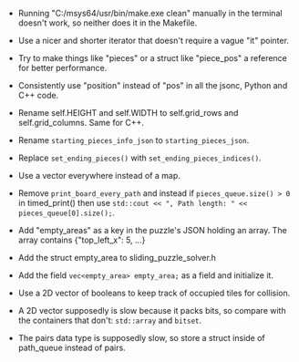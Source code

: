 * Running "C:/msys64/usr/bin/make.exe clean" manually in the terminal doesn't work, so neither does it in the Makefile.
* Use a nicer and shorter iterator that doesn't require a vague "it" pointer.
* Try to make things like "pieces" or a struct like "piece_pos" a reference for better performance.
* Consistently use "position" instead of "pos" in all the jsonc, Python and C++ code.
* Rename self.HEIGHT and self.WIDTH to self.grid_rows and self.grid_columns. Same for C++.

* Rename `starting_pieces_info_json` to `starting_pieces_json`.

* Replace `set_ending_pieces()` with `set_ending_pieces_indices()`.

* Use a vector everywhere instead of a map.

* Remove `print_board_every_path` and instead if `pieces_queue.size() > 0` in timed_print() then use `std::cout << ", Path length: " << pieces_queue[0].size();`.

* Add "empty_areas" as a key in the puzzle's JSON holding an array.
  The array contains {"top_left_x": 5, ...}
* Add the struct empty_area to sliding_puzzle_solver.h
* Add the field `vec<empty_area> empty_area;` as a field and initialize it.

* Use a 2D vector of booleans to keep track of occupied tiles for collision.
* A 2D vector supposedly is slow because it packs bits, so compare with the containers that don't: `std::array` and `bitset`.

* The pairs data type is supposedly slow, so store a struct inside of path_queue instead of pairs.
